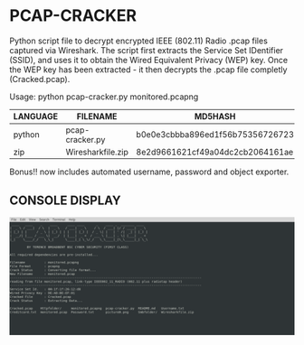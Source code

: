 # PCAP-CRACKER

Python script file to decrypt encrypted IEEE (802.11) Radio .pcap files captured via Wireshark. 
The script first extracts the Service Set IDentifier (SSID), and uses it to obtain the Wired Equivalent Privacy (WEP) key.
Once the WEP key has been extracted - it then decrypts the .pcap file completly (Cracked.pcap).

Usage: python pcap-cracker.py monitored.pcapng

| LANGUAGE | FILENAME | MD5HASH |
|--------  |--------- |---------|
| python | pcap-cracker.py | b0e0e3cbbba896ed1f56b75356726723 |
| zip    | Wiresharkfile.zip | 8e2d9661621cf49a04dc2cb2064161ae |

Bonus!! now includes automated username, password and object exporter.

## CONSOLE DISPLAY
![Screenshot](picture1.png) 
